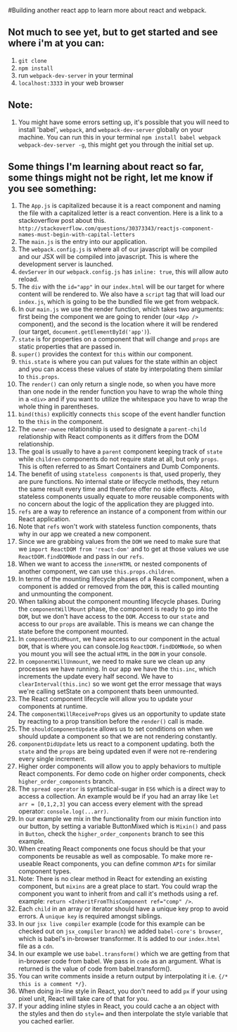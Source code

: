 #Building another react app to learn more about react and webpack.

## Not much to see yet, but to get started and see where i'm at you can:
1.  `git clone`
2.  `npm install`
3.  run `webpack-dev-server` in your terminal
4.  `localhost:3333` in your web browser

## Note:
1.  You might have some errors setting up, it's possible that you will need to install 'babel', `webpack`, and `webpack-dev-server` globally on your machine. You can run this in your terminal `npm install babel webpack webpack-dev-server -g`, this might get you through the initial set up.

## Some things I'm learning about react so far, some things might not be right, let me know if you see something:
1.  The `App.js` is capitalized because it is a react component and naming the file with a capitalized letter is a react convention. Here is a link to a stackoverflow post about this. `http://stackoverflow.com/questions/30373343/reactjs-component-names-must-begin-with-capital-letters`
2.  The `main.js` is the entry into our application.
3.  The `webpack.config.js` is where all of our javascript will be compiled and our JSX will be compiled into javascript. This is where the development server is launched.
4.  `devServer` in our `webpack.config.js` has `inline: true`, this will allow auto reload.
5.  The `div` with the `id="app"` in our `index.html` will be our target for where content will be rendered to. We also have a `script` tag that will load our `index.js`, which is going to be the bundled file we get from webpack.
6.  In our `main.js` we use the render function, which takes two arguments: first being the component we are going to render (our `<App />` component), and the second is the location where it will be rendered (our target, `document.getElementById('app')`).
7.  `state` is for properties on a component that will change and `props` are static properties that are passed in.
8.  `super()` provides the context for `this` within our component.
9.  `this.state` is where you can put values for the state within an object and you can access these values of state by interpolating them similar to `this.props`.
10. The `render()` can only return a single node, so when you have more than one node in the render function you have to wrap the whole thing in a `<div>` and if you want to utilize the whitespace you have to wrap the whole thing in parentheses.
11. `bind(this)` explicitly connects `this` scope of the event handler function to the `this` in the component.
12. The `owner-ownee` relationship is used to designate a `parent-child` relationship with React components as it differs from the DOM relationship.
13. The goal is usually to have a `parent` component keeping track of `state` while `children` components do not require state at all, but only `props`. This is often referred to as Smart Containers and Dumb Components.
14. The benefit of using `stateless components` is that, used properly, they are pure functions. No internal state or lifecycle methods, they return the same result every time and therefore offer no side effects. Also, stateless components usually equate to more reusable components with no concern about the logic of the application they are plugged into.
15. `refs` are a way to reference an instance of a component from within our React application.
16. Note that `refs` won't work with stateless function components, thats why in our app we created a new component.
17. Since we are grabbing values from the `DOM` we need to make sure that we `import ReactDOM from 'react-dom'` and to get at those values we use `ReactDOM.findDOMNode` and pass in our `refs`.
18. When we want to access the `innerHTML` or nested components of another component, we can use `this.props.children`.
19. In terms of the mounting lifecycle phases of a React component, when a component is added or removed from the `DOM`, this is called mounting and unmounting the component.
20. When talking about the component mounting lifecycle phases. During the `componentWillMount` phase, the component is ready to go into the `DOM`, but we don't have access to the `DOM`. Access to our `state` and access to our `props` are available. This is means we can change the state before the component mounted.
21. In `componentDidMount`, we have access to our component in the actual `DOM`, that is where you can console.log `ReactDOM.findDOMNode`, so when you mount you will see the actual `HTML` in the `DOM` in your console.
22. In `componentWillUnmount`, we need to make sure we clean up any processes we have running. In our app we have the `this.inc`, which increments the update every half second. We have to `clearInterval(this.inc)` so we wont get the error message that ways we're calling setState on a component thats been unmounted.
23. The React component lifecycle will allow you to update your components at runtime.
24. The `componentWillReceiveProps` gives us an opportunity to update state by reacting to a prop transition before the `render()` call is made.
25. The `shouldComponentUpdate` allows us to set conditions on when we should update a component so that we are not rendering constantly.
26. `componentDidUpdate` lets us react to a component updating. both the `state` and the `props` are being updated even if were not re-rendering every single increment.
27. Higher order components will allow you to apply behaviors to multiple React components. For demo code on higher order components, check `higher_order_components` branch.
28. The `spread operator` is syntactical-sugar in `ES6` which is a direct way to access a collection. An example would be if you had an array like `let arr = [0,1,2,3]` you can access every element with the spread operator: `console.log(...arr)`.
29. In our example we mix in the functionality from our mixin function into our button, by setting a variable ButtonMixed which is `Mixin()` and pass in `Button`, check the `higher_order_components` branch to see this example.
30. When creating React components one focus should be that your components be reusable as well as composable. To make more re-useable React components, you can define common `APIs` for similar component types.
31. Note: There is no clear method in React for extending an existing component, but `mixins` are a great place to start. You could wrap the component you want to inherit from and call it's methods using a ref. example: `return <InheritFromThisComponent ref="comp" />`.
32. Each `child` in an array or iterator should have a unique key prop to avoid errors. A `unique key` is required amongst siblings.
33. In our `jsx live compiler` example (code for this example can be checked out on `jsx_compiler` `branch`) we added `babel-core's browser`, which is babel's in-browser transformer. It is added to our `index.html` file as a `cdn`.
34. In our example we use `babel.transform()` which we are getting from that in-browser code from babel. We pass in `code` as an argument. What is returned is the value of code from babel.transform().
35. You can write comments inside a return output by interpolating it i.e. `{/* this is a comment */}`.
36. When doing in-line style in React, you don't need to add `px` if your using pixel unit, React will take care of that for you.
37. If your adding inline styles in React, you could cache a an object with the styles and then do `style=` and then interpolate the style variable that you cached earlier.
